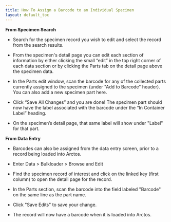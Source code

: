 ```yaml
---
title: How To Assign a Barcode to an Individual Specimen
layout: default_toc
---
```


**From Specimen Search**

* Search for the specimen record you wish to edit and select the record from the search results.

* From the specimen's detail page you can edit each section of information by either clicking the small “edit” in the top right corner of each data section or by clicking the Parts tab on the detail page above the specimen data.

* In the Parts edit window, scan the barcode for any of the collected parts currently assigned to the specimen (under "Add to Barcode" header). You can also add a new specimen part here.

* Click “Save All Changes” and you are done! The specimen part should now have the label associated with the barcode under the “In Container Label” heading.

* On the specimen’s detail page, that same label will show under "Label" for that part.

**From Data Entry**

* Barcodes can also be assigned from the data entry screen, prior to a record being loaded into Arctos.

* Enter Data > Bulkloader > Browse and Edit

* Find the specimen record of interest and click on the linked key (first column) to open the detail page for the record.

* In the Parts section, scan the barcode into the field labeled "Barcode" on the same line as the part name.

* Click "Save Edits" to save your change.

* The record will now have a barcode when it is loaded into Arctos.
